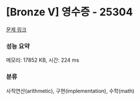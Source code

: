 # [Bronze V] 영수증 - 25304 

[문제 링크](https://www.acmicpc.net/problem/25304) 

### 성능 요약

메모리: 17852 KB, 시간: 224 ms

### 분류

사칙연산(arithmetic), 구현(implementation), 수학(math)

